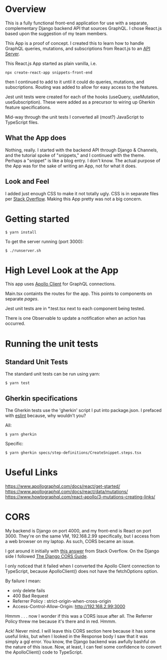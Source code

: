 # Overview

This is a fully functional front-end application for use with a separate,
complementary Django backend API that sources GraphQL. I chose React.js
based upon the suggestion of my team members.

This App is a proof of concept. I created this to learn how to handle
GraphQL queries, mutations, and subscriptions from React.js to an 
[API Server](https://github.com/Anthony-J-Garot/snippets_graphql).

This React.js App started as plain vanilla, i.e.

`npx create-react-app snippets-front-end`

then I continued to add to it until it could do queries,
mutations, and subscriptions. Routing was added to allow for easy
access to the features.

Jest unit tests were created for each of the hooks (useQuery, 
useMutation, useSubscription). These were added as a precursor to 
wiring up Gherkin feature specifications.

Mid-way through the unit tests I converted all (most?) JavaScript to 
TypeScript files.

## What the App does

Nothing, really. I started with the backend API through Django & Channels,
and the tutorial spoke of "snippets," and I continued with the theme. 
Perhaps a "snippet" is like a blog entry. I don't know. The actual purpose
of the App was for the sake of writing an App, not for what it does.

## Look and Feel

I added just enough CSS to make it not totally ugly. CSS is in
separate files per
[Stack Overflow](https://stackoverflow.com/questions/60464799/why-to-use-separate-css-files-for-components-in-react-js).
Making this App pretty was not a big concern.

# Getting started

`$ yarn install`

To get the server running (port 3000):

`$ ./runserver.sh` 

# High Level Look at the App

This app uses [Apollo Client](https://www.apollographql.com/docs/react/) 
for GraphQL connections.

Main.tsx containts the routes for the app. This points to components
on separate *pages*. 

Jest unit tests are in *.test.tsx next to each component being tested.

There is one Observable to update a notification when an action has
occurred.

# Running the unit tests

## Standard Unit Tests

The standard unit tests can be run using yarn:

`$ yarn test`

## Gherkin specifications

The Gherkin tests use the 'gherkin' script I put into package.json.
I prefaced with [eslint](https://eslint.org/docs/user-guide/command-line-interface)
because, why wouldn't you? 

All:

`$ yarn gherkin`

Specific:

`$ yarn gherkin specs/step-definitions/CreateSnippet.steps.tsx`

# Useful Links

https://www.apollographql.com/docs/react/get-started/
https://www.apollographql.com/docs/react/data/mutations/
https://www.howtographql.com/react-apollo/3-mutations-creating-links/

# CORS

My backend is Django on port 4000, and my front-end is React
on port 3000. They're on the same VM, 192.168.2.99 specifically,
but I access from a web browser on my laptop. As such, CORS
became an issue.

I got around it initially with [this answer](https://stackoverflow.com/a/51388077) 
from Stack Overflow. On the Django side I followed 
[The Django CORS Guide](https://www.stackhawk.com/blog/django-cors-guide/).

I only noticed that it failed when I converted the Apollo Client 
connection to TypeScript, because ApolloClient() does not have the 
fetchOptions option.

By failure I mean:

* only delete fails
* 400 Bad Request
* Referrer Policy : strict-origin-when-cross-origin
* Access-Control-Allow-Origin: http://192.168.2.99:3000

Hmmm . . . now I wonder if this was a CORS issue after all. The Referrer 
Policy threw me because it's there and in red. Hmmm.

Ack! Never mind. I will leave this CORS section here because it has
some useful links, but when I looked in the Response body I saw that
it was simply a gql error. You know, the Django backend was awfully
bashful on the nature of this issue. Now, at least, I can feel 
some confidence to convert the ApolloClient() code to TypeScript.
